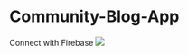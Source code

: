 # Community-Blog-App
Connect with Firebase
![](https://media.giphy.com/media/eNvK71xasye7fy5nqh/giphy.gif)
